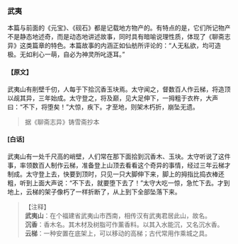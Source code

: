 <script type="text/javascript">
    var head = document.getElementsByTagName('head')[0];
    cssURL = '/public/liao.css';
    linkTag = document.createElement('link');
    linkTag.href = cssURL;
    linkTag.setAttribute('type','text/css');
    linkTag.setAttribute('rel','stylesheet');
    head.appendChild(linkTag);
</script>
### 武夷

本篇与前面的《元宝》、《砚石》都是记载地方物产的。有特点的是，它们所记物产不是静态地述奇，而是动态地讲述故事，同时具有暗喻说理性质，体现了《聊斋志异》这类篇章的特色。本篇故事的内涵正如仙舫所评论的：“人无私欲，均可造极。无如利心一萌，自必为神灵所叱逐耳。”

#### 【原文】
<section>
武夷山有削壁千仞，人每于下拾沉香玉块焉。太守闻之，督数百人作云梯，将造顶以觇其异，三年始成。太守登之，将及巅，见大足伸下，一拇粗于衣杵，大声曰：“不下，将堕矣！”大惊，疾下。才至地，则架木朽折，崩坠无遗。

</section>

> 据《聊斋志异》铸雪斋抄本

#### [白话]
<aside>

武夷山有一处千尺高的峭壁，人们常在那下面拾到沉香木、玉块。太守听说了这件事，率领数百人制作云梯，准备登上山顶去看看这个奇异的事情，经过三年云梯才制成。太守登上去，快要到顶时，只见一只大脚伸下来，脚上的拇指比捣衣棒还粗，听到上面大声说：“不下去，就要堕下去了！”太守大吃一惊，急忙下去。才到地上，云梯的架子像朽了一样折断了，从上到下全部坠落下来。

</aside>

> 【注释】  
<b>武夷山</b>：在个福建省武夷山市西南，相传汉有武夷君居此山，故名。  
<b>沉香</b>：香木名。其木材及树脂可作薰香料。以其入水能沉，又名沉水香。  
<b>云梯</b>：一种安置在底架上，可以移动的高梯；古代常用作乘城之具。  
